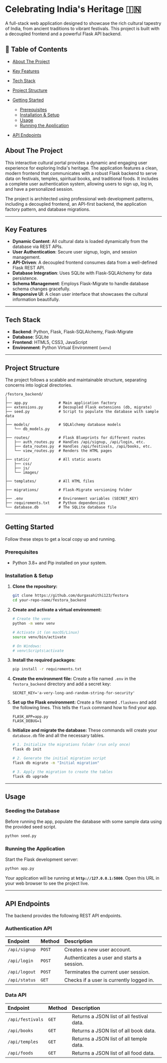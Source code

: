 # Celebrating India's Heritage 🇮🇳

A full-stack web application designed to showcase the rich cultural tapestry of India, from ancient traditions to vibrant festivals. This project is built with a decoupled frontend and a powerful Flask API backend.

## 📑 Table of Contents

- [About The Project](#about-the-project)
- [Key Features](#key-features)
- [Tech Stack](#tech-stack)
- [Project Structure](#project-structure)
- [Getting Started](#getting-started)

  - [Prerequisites](#prerequisites)
  - [Installation & Setup](#installation--setup)
  - [Usage](#usage)
  - [Running the Application](#running-the-application)

- [API Endpoints](#api-endpoints)

## About The Project

This interactive cultural portal provides a dynamic and engaging user experience for exploring India's heritage. The application features a clean, modern frontend that communicates with a robust Flask backend to serve data on festivals, temples, spiritual books, and traditional foods. It includes a complete user authentication system, allowing users to sign up, log in, and have a personalized session.

The project is architected using professional web development patterns, including a decoupled frontend, an API-first backend, the application factory pattern, and database migrations.

---

## Key Features

- **Dynamic Content**: All cultural data is loaded dynamically from the database via REST APIs.
- **User Authentication**: Secure user signup, login, and session management.
- **API-Driven**: A decoupled frontend consumes data from a well-defined Flask REST API.
- **Database Integration**: Uses SQLite with Flask-SQLAlchemy for data persistence.
- **Schema Management**: Employs Flask-Migrate to handle database schema changes gracefully.
- **Responsive UI**: A clean user interface that showcases the cultural information beautifully.

---

## Tech Stack

- **Backend**: Python, Flask, Flask-SQLAlchemy, Flask-Migrate
- **Database**: SQLite
- **Frontend**: HTML5, CSS3, JavaScript
- **Environment**: Python Virtual Environment (`venv`)

---

## Project Structure

The project follows a scalable and maintainable structure, separating concerns into logical directories.

```
/festora_backend/
│
├── app.py              # Main application factory
├── extensions.py       # Decoupled Flask extensions (db, migrate)
├── seed.py             # Script to populate the database with sample data
│
├── models/             # SQLAlchemy database models
│   └── db_models.py
│
├── routes/             # Flask Blueprints for different routes
│   ├── auth_routes.py  # Handles /api/signup, /api/login, etc.
│   ├── data_routes.py  # Handles /api/festivals, /api/books, etc.
│   └── view_routes.py  # Renders the HTML pages
│
├── static/             # All static assets
│   ├── css/
│   ├── js/
│   └── images/
│
├── templates/          # All HTML files
│
├── migrations/         # Flask-Migrate versioning folder
│
├── .env                # Environment variables (SECRET_KEY)
├── requirements.txt    # Python dependencies
└── database.db         # The SQLite database file
```

---

## Getting Started

Follow these steps to get a local copy up and running.

### Prerequisites

- Python 3.8+ and Pip installed on your system.

### Installation & Setup

1.  **Clone the repository:**

    ```bash
    git clone https://github.com/durgasahithi123/festora
    cd your-repo-name/festora_backend
    ```

2.  **Create and activate a virtual environment:**

    ```bash
    # Create the venv
    python -m venv venv

    # Activate it (on macOS/Linux)
    source venv/bin/activate

    # On Windows:
    # venv\Scripts\activate
    ```

3.  **Install the required packages:**

    ```bash
    pip install -r requirements.txt
    ```

4.  **Create the environment file:**
    Create a file named `.env` in the `festora_backend` directory and add a secret key:

    ```
    SECRET_KEY='a-very-long-and-random-string-for-security'
    ```

5.  **Set up the Flask environment:**
    Create a file named `.flaskenv` and add the following lines. This tells the `flask` command how to find your app.

    ```
    FLASK_APP=app.py
    FLASK_DEBUG=1
    ```

6.  **Initialize and migrate the database:**
    These commands will create your `database.db` file and all the necessary tables.

    ```bash
    # 1. Initialize the migrations folder (run only once)
    flask db init

    # 2. Generate the initial migration script
    flask db migrate -m "Initial migration"

    # 3. Apply the migration to create the tables
    flask db upgrade
    ```

---

## Usage

### Seeding the Database

Before running the app, populate the database with some sample data using the provided seed script.

```bash
python seed.py
```

### Running the Application

Start the Flask development server:

```bash
python app.py
```

Your application will be running at **`http://127.0.0.1:5000`**. Open this URL in your web browser to see the project live.

---

## API Endpoints

The backend provides the following REST API endpoints.

### Authentication API

| Endpoint      | Method | Description                                |
| :------------ | :----- | :----------------------------------------- |
| `/api/signup` | `POST` | Creates a new user account.                |
| `/api/login`  | `POST` | Authenticates a user and starts a session. |
| `/api/logout` | `POST` | Terminates the current user session.       |
| `/api/status` | `GET`  | Checks if a user is currently logged in.   |

### Data API

| Endpoint         | Method | Description                               |
| :--------------- | :----- | :---------------------------------------- |
| `/api/festivals` | `GET`  | Returns a JSON list of all festival data. |
| `/api/books`     | `GET`  | Returns a JSON list of all book data.     |
| `/api/temples`   | `GET`  | Returns a JSON list of all temple data.   |
| `/api/foods`     | `GET`  | Returns a JSON list of all food data.     |
